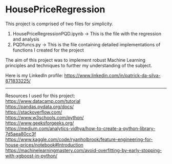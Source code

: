 # HousePriceRegression

This project is comprised of two files for simplicity.
1. HousePriceRegressionPQD.ipynb -> This is the file with the regression and analysis
2. PQDfuncs.py              -> This is the file containing detailed implementations of functions I created for the project

The aim of this project was to implement robust Machine Learning principles and techniques to further my understanding of the subject.

Here is my LinkedIn profile: https://www.linkedin.com/in/patrick-da-silva-871833225/


-------------------------------------------------------------------------------------------------------------------------------------------------------------------------
Resources I used for this project: <br>
https://www.datacamp.com/tutorial <br>
https://pandas.pydata.org/docs/ <br>
https://stackoverflow.com/ <br>
https://www.w3schools.com/python/ <br>
https://www.geeksforgeeks.org/ <br>
https://medium.com/analytics-vidhya/how-to-create-a-python-library-7d5aea80cc3f <br>
https://www.kaggle.com/code/ryanholbrook/feature-engineering-for-house-prices/notebook#Introduction <br>
https://machinelearningmastery.com/avoid-overfitting-by-early-stopping-with-xgboost-in-python/
